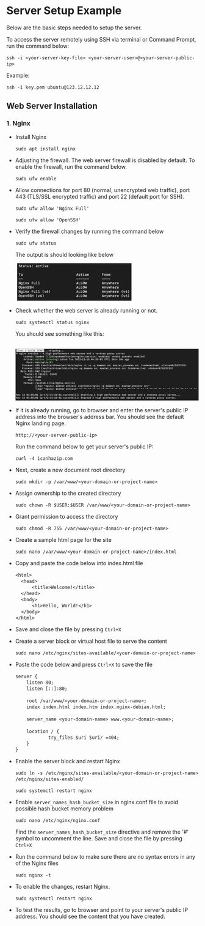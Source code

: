 # Server Setup Example

Below are the basic steps needed to setup the server.

To access the server remotely using SSH via terminal or Command Prompt, run the command below:

```
ssh -i <your-server-key-file> <your-server-user>@<your-server-public-ip>
```

Example:

```
ssh -i key.pem ubuntu@123.12.12.12
```

## Web Server Installation

### 1. Nginx

- Install Nginx
  ```
  sudo apt install nginx
  ```
- Adjusting the firewall. The web server firewall is disabled by default. To enable the firewall, run the command below.
  ```
  sudo ufw enable
  ```
- Allow connections for port 80 (normal, unencrypted web traffic), port 443 (TLS/SSL encrypted traffic) and port 22 (default port for SSH).
  ```
  sudo ufw allow 'Nginx Full'
  ```
  ```
  sudo ufw allow 'OpenSSH'
  ```
- Verify the firewall changes by running the command below

  ```
  sudo ufw status
  ```

  The output is should looking like below

  ![]() <img src="img/ufw_status.png"  width="300">

- Check whether the web server is already running or not.

  ```
  sudo systemctl status nginx
  ```

  You should see something like this:

  ![]() <img src="img/nginx_status.png"  width="500">

- If it is already running, go to browser and enter the server's public IP address into the browser's address bar. You should see the default Nginx landing page.

  ```
  http://<your-server-public-ip>
  ```

  Run the command below to get your server's public IP:

  ```
  curl -4 icanhazip.com
  ```

- Next, create a new document root directory
  ```
  sudo mkdir -p /var/www/<your-domain-or-project-name>
  ```
- Assign ownership to the created directory
  ```
  sudo chown -R $USER:$USER /var/www/<your-domain-or-project-name>
  ```
- Grant permission to access the directory
  ```
  sudo chmod -R 755 /var/www/<your-domain-or-project-name>
  ```
- Create a sample html page for the site

  ```
  sudo nano /var/www/<your-domain-or-project-name>/index.html
  ```

- Copy and paste the code below into index.html file

  ```
  <html>
    <head>
        <title>Welcome!</title>
    </head>
    <body>
        <h1>Hello, World!</h1>
    </body>
  </html>
  ```

- Save and close the file by pressing `Ctrl+X`
- Create a server block or virtual host file to serve the content
  ```
  sudo nano /etc/nginx/sites-available/<your-domain-or-project-name>
  ```
- Paste the code below and press `Ctrl+X` to save the file

  ```
  server {
      listen 80;
      listen [::]:80;

      root /var/www/<your-domain-or-project-name>;
      index index.html index.htm index.nginx-debian.html;

      server_name <your-domain-name> www.<your-domain-name>;

      location / {
              try_files $uri $uri/ =404;
      }
  }
  ```

- Enable the server block and restart Nginx

  ```
  sudo ln -s /etc/nginx/sites-available/<your-domain-or-project-name> /etc/nginx/sites-enabled/
  ```

  ```
  sudo systemctl restart nginx
  ```

- Enable `server_names_hash_bucket_size` in nginx.conf file to avoid possible hash bucket memory problem

  ```
  sudo nano /etc/nginx/nginx.conf
  ```

  Find the `server_names_hash_bucket_size` directive and remove the '#' symbol to uncomment the line. Save and close the file by pressing `Ctrl+X`

- Run the command below to make sure there are no syntax errors in any of the Nginx files

  ```
  sudo nginx -t
  ```

- To enable the changes, restart Nginx.

  ```
  sudo systemctl restart nginx
  ```

- To test the results, go to browser and point to your server's public IP address. You should see the content that you have created.
